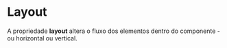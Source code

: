 # Layout

A propriedade **layout** altera o fluxo dos elementos dentro do componente - ou horizontal ou vertical.